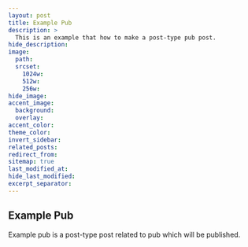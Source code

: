 ```yaml
---
layout: post
title: Example Pub
description: >
  This is an example that how to make a post-type pub post.
hide_description:
image:
  path:
  srcset:
    1024w:
    512w:
    256w:
hide_image:
accent_image:
  background:
  overlay:
accent_color:
theme_color:
invert_sidebar:
related_posts:
redirect_from:
sitemap: true
last_modified_at:
hide_last_modified:
excerpt_separator:
---
```


## Example Pub

Example pub is a post-type post related to pub which will be published.
